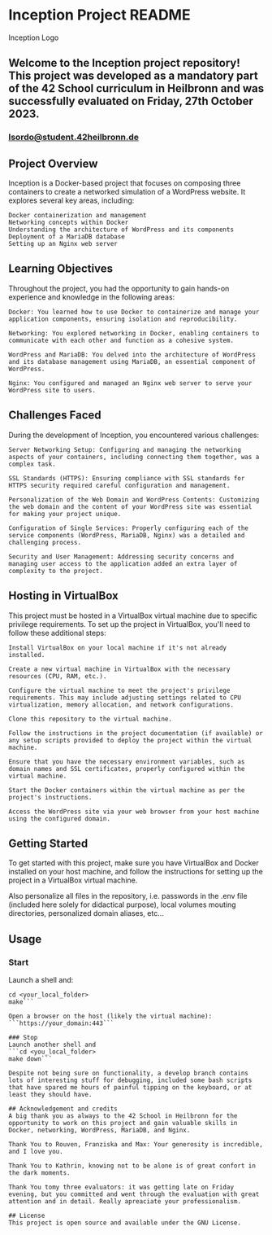 # Inception Project README

Inception Logo <!-- If you have a project logo, you can include it here -->


## Welcome to the Inception project repository! This project was developed as a mandatory part of the 42 School curriculum in Heilbronn and was successfully evaluated on Friday, 27th October 2023.

### lsordo@student.42heilbronn.de

## Project Overview

Inception is a Docker-based project that focuses on composing three containers to create a networked simulation of a WordPress website. It explores several key areas, including:

    Docker containerization and management
    Networking concepts within Docker
    Understanding the architecture of WordPress and its components
    Deployment of a MariaDB database
    Setting up an Nginx web server

## Learning Objectives

Throughout the project, you had the opportunity to gain hands-on experience and knowledge in the following areas:

    Docker: You learned how to use Docker to containerize and manage your application components, ensuring isolation and reproducibility.

    Networking: You explored networking in Docker, enabling containers to communicate with each other and function as a cohesive system.

    WordPress and MariaDB: You delved into the architecture of WordPress and its database management using MariaDB, an essential component of WordPress.

    Nginx: You configured and managed an Nginx web server to serve your WordPress site to users.

## Challenges Faced

During the development of Inception, you encountered various challenges:

    Server Networking Setup: Configuring and managing the networking aspects of your containers, including connecting them together, was a complex task.

    SSL Standards (HTTPS): Ensuring compliance with SSL standards for HTTPS security required careful configuration and management.

    Personalization of the Web Domain and WordPress Contents: Customizing the web domain and the content of your WordPress site was essential for making your project unique.

    Configuration of Single Services: Properly configuring each of the service components (WordPress, MariaDB, Nginx) was a detailed and challenging process.

    Security and User Management: Addressing security concerns and managing user access to the application added an extra layer of complexity to the project.

## Hosting in VirtualBox

This project must be hosted in a VirtualBox virtual machine due to specific privilege requirements. To set up the project in VirtualBox, you'll need to follow these additional steps:

    Install VirtualBox on your local machine if it's not already installed.

    Create a new virtual machine in VirtualBox with the necessary resources (CPU, RAM, etc.).

    Configure the virtual machine to meet the project's privilege requirements. This may include adjusting settings related to CPU virtualization, memory allocation, and network configurations.

    Clone this repository to the virtual machine.

    Follow the instructions in the project documentation (if available) or any setup scripts provided to deploy the project within the virtual machine.

    Ensure that you have the necessary environment variables, such as domain names and SSL certificates, properly configured within the virtual machine.

    Start the Docker containers within the virtual machine as per the project's instructions.

    Access the WordPress site via your web browser from your host machine using the configured domain.

## Getting Started

To get started with this project, make sure you have VirtualBox and Docker installed on your host machine, and follow the instructions for setting up the project in a VirtualBox virtual machine.

Also personalize all files in the repository, i.e. passwords in the .env file (included here solely for didactical purpose), local volumes mouting directories, personalized domain aliases, etc...

## Usage

### Start
Launch a shell and:
```git clone <repository_url> <your_local_folder>
cd <your_local_folder>
make```

Open a browser on the host (likely the virtual machine):
```https://your_domain:443```

### Stop
Launch another shell and
```cd <you_local_folder>
make down```

Despite not being sure on functionality, a develop branch contains lots of interesting stuff for debugging, included some bash scripts that have spared me hours of painful tipping on the keyboard, or at least they should have.

## Acknowledgement and credits
A big thank you as always to the 42 School in Heilbronn for the opportunity to work on this project and gain valuable skills in Docker, networking, WordPress, MariaDB, and Nginx.

Thank You to Rouven, Franziska and Max: Your generosity is incredible, and I love you.

Thank You to Kathrin, knowing not to be alone is of great confort in the dark moments.

Thank You tomy three evaluators: it was getting late on Friday evening, but you committed and went through the evaluation with great attention and in detail. Really apreaciate your professionalism.

## License
This project is open source and available under the GNU License.
